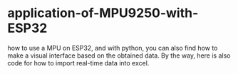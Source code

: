 # application-of-MPU9250-with-ESP32
how to use a MPU on ESP32, and with python, you can also find how to make a visual interface based on the obtained data. By the way, here is also code for how to import real-time data into excel.


